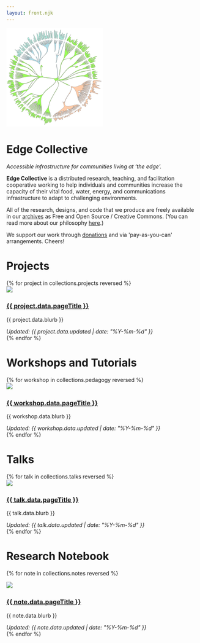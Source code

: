 ```yaml
---
layout: front.njk
---
```


<!--<img src="/img/edge_medium.png" id="profile_pic"/>-->

<div id='pullout'>

<img src="/img/edge_flower_medium.png">


<h1> Edge Collective </h1>


*Accessible infrastructure for communities living at ‘the edge'.*

<div id='intro'>



**Edge Collective** is a distributed research, teaching, and facilitation cooperative working to help individuals and communities increase the capacity of their vital food, water, energy, and communications infrastructure to adapt to challenging environments. 

All of the research, designs, and code that we produce are freely available in our [archives](https://github.com/edgecollective) as Free and Open Source / Creative Commons. (You can read more about our philosophy [here](/about).)

We support our work through [donations](https://opencollective.com/edgecollective) and via 'pay-as-you-can' arrangements. Cheers!

<!-- <p><a href="http://edgecollective.io">edgecollective.io</a> | contact us at: collaborate @ edgecollective.io</p>-->




</div>
</div>


# Projects

<div class="posts-area">
{% for project in collections.projects reversed %}
  <div class="post">
    <div class="project-contents">
      <div class="image">
        <a href="{{ project.url }}">
          <img src="{{ project.data.image }}"/>
        </a>
      </div>
      <div class="text">
        <h3><a href="{{ project.url }}">{{ project.data.pageTitle }}</a></h3>
        <p>{{ project.data.blurb }}</p>
        <em>Updated: {{ project.data.updated | date: "%Y-%m-%d" }}</em>
      </div>
    </div>
  </div>
{% endfor %}
</div>

# Workshops and Tutorials


<div class="posts-area">
{% for workshop in collections.pedagogy reversed %}
  <div class="post">
    <div class="pedagogy-contents">
      <div class="image">
        <a href="{{ workshop.url }}">
          <img src="{{ workshop.data.image }}"/>
        </a>
      </div>
      <div class="text">
        <h3><a href="{{ workshop.url }}">{{ workshop.data.pageTitle }}</a></h3>
        <p>{{ workshop.data.blurb }}</p>
        <em>Updated: {{ workshop.data.updated | date: "%Y-%m-%d" }}</em>
      </div>
    </div>
  </div>
{% endfor %}
</div>

# Talks

<div class="posts-area">
{% for talk in collections.talks reversed %}
  <div class="post">
    <div class="talk-contents">
      <div class="image">
        <a href="{{ talk.url }}">
          <img src="{{ talk.data.image }}"/>
        </a>
      </div>
      <div class="text">
        <h3><a href="{{ talk.url }}">{{ talk.data.pageTitle }}</a></h3>
        <p>{{ talk.data.blurb }}</p>
        <em>Updated: {{ talk.data.updated | date: "%Y-%m-%d" }}</em>
      </div>
    </div>
  </div>
{% endfor %}
</div>


# Research Notebook  

<div class="posts-area">

{% for note in collections.notes reversed %}
  <div class="post">
    <div class="note-contents">
      <div class="image">
        <a href="{{ note.url }}">
          <img src="{{ note.data.image }}"/>
        </a>
      </div>
      <div class="text">
        <h3><a href="{{ note.url }}">{{ note.data.pageTitle }}</a></h3>
        <p>{{ note.data.blurb }}</p>
        <em>Updated: {{ note.data.updated | date: "%Y-%m-%d" }}</em>
      </div>
    </div>
  </div>
{% endfor %}
</div>

<!--
# Notes 

<div class="posts-area">
{% for note in collections.notes %}
  <div class="post">
    <div class="project-contents">
      <div class="text">
        <h3>Note {{ note.data.id }}</h3>
        <p>{{ note.templateContent }}</p>
      </div>
    </div>
  </div>
{% endfor %}
</div>
-->
